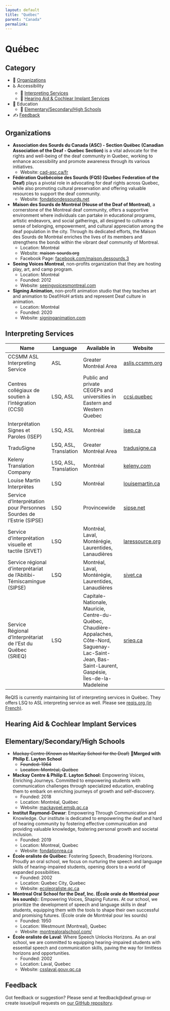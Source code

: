 ```yaml
---
layout: default
title: "Québec"
parent: "Canada"
permalink:
---
```

# Québec
## Category
- 🏢 [Organizations](#organizations)
- ♿ Accessibility
  - 💬 [Interpreting Services](#interpreting-services)
  - 🦻 [Hearing Aid & Cochlear Implant Services](#hearing-aid-&-cochlear-impant-services)
- 📖 Education
    - 🏫 [Elementary/Secondary/High Schools](#elementarysecondaryhigh-schools)
- ✍️ [Feedback](#feedback)

## Organizations

- **Association des Sourds du Canada (ASC) - Section Québec (Canadian Association of the Deaf - Quebec Section)** is a vital advocate for the rights and well-being of the deaf community in Quebec, working to enhance accessibility and promote awareness through its various initiatives.
  - Website: [cad-asc.ca/fr](https://cad-asc.ca/fr/)
- **Fédération Québécoise des Sourds (FQS) (Quebec Federation of the Deaf)** plays a pivotal role in advocating for deaf rights across Quebec, while also promoting cultural preservation and offering valuable resources to support the deaf community.
  - Website: [fondationdessourds.net](http://www.fondationdessourds.net/)
- **Maison des Sourds de Montréal (House of the Deaf of Montreal)**, a cornerstone of the Montreal deaf community, offers a supportive environment where individuals can partake in educational programs, artistic endeavors, and social gatherings, all designed to cultivate a sense of belonging, empowerment, and cultural appreciation among the deaf population in the city. Through its dedicated efforts, the Maison des Sourds de Montréal enriches the lives of its members and strengthens the bonds within the vibrant deaf community of Montreal.
  - Location: Montréal
  - Website: ~~maison-sourds.org~~
  - Facebook Page: [facebook.com/maison.dessourds.3](https://fr-ca.facebook.com/maison.dessourds.3/)
- **Seeing Voices Montreal**, non-profits organization that they are hosting play, art, and camp program.
  - Location: Montréal
  - Founded: 2012
  - Website: [seeingvoicesmontreal.com](http://www.seeingvoicesmontreal.com/)
- **Signing Animation**, non-profit animation studio that they teaches art and animation to Deaf/HoH artists and represent Deaf culture in animation.
  - Location: Montréal
  - Founded: 2020
  - Website: [signinganimation.com](https://www.signinganimation.com/)

## Interpreting Services

| Name | Language | Available in | Website |
|------|----------|--------------|---------|
| CCSMM ASL Interpreting Service | ASL | Greater Montréal Area | [aslis.ccsmm.org](https://aslis.ccsmm.org/) |
| Centres collégiaux de soutien à l’intégration (CCSI) | LSQ, ASL | Public and private CEGEPs and universities in Eastern and Western Quebec | [ccsi.quebec](https://ccsi.quebec/) |
| Interprétation Signes et Paroles (ISEP) | LSQ, ASL | Montréal | [isep.ca](https://www.isep.ca/home) |
| TraduSigne | LSQ, ASL, Translation |  Greater Montréal Area | [tradusigne.ca](https://tradusigne.ca/en/our-services/) |
| Keleny Translation Company | LSQ, ASL, Translation | Montréal | [keleny.com](https://www.keleny.com/en/interpretation-services/) |
| Louise Martin Interprètes | LSQ | Montréal | [louisemartin.ca](https://louisemartin.ca/) |
| Service d’Interprétation pour Personnes Sourdes de l’Estrie (SIPSE) | LSQ | Provincewide | [sipse.net](http://sipse.net/) |
| Service d’interprétation visuelle et tactile (SIVET) | LSQ | Montréal, Laval, Montérégie, Laurentides, Lanaudières | [laressource.org](http://www.laressource.org/services/service-regional-dinterpretariat/) |
| Service régional d’interprétariat de l’Abitibi-Témiscamingue (SIPSE) | LSQ | Montréal, Laval, Montérégie, Laurentides, Lanaudières | [sivet.ca](https://sivet.ca/) |
| Service Régional d’Interprétariat de l’Est du Québec (SRIEQ) | LSQ | Capitale-Nationale, Mauricie, Centre-du-Québec, Chaudière-Appalaches, Côte-Nord, Saguenay-Lac-Saint-Jean, Bas-Saint-Laurent, Gaspésie, Îles-de-la-Madeleine | [srieq.ca](https://srieq.ca/) |

ReQIS is currently maintaining list of interpreting services in Québec. They offers LSQ to ASL interpreting service as well. Please see [reqis.org (in French)](http://www.reqis.org/sinformer/services-dinterpretes/).

## Hearing Aid & Cochlear Implant Services

## Elementary/Secondary/High Schools

- ~~Mackay Centre (Known as MacKay School for the Deaf)~~ 🤝**Merged with Philip E. Layton School**
  - ~~Founded: 1964~~
  - ~~Location: Montréal, Québec~~
- **Mackay Centre & Philip E. Layton School:** Empowering Voices, Enriching Journeys. Committed to empowering students with communication challenges through specialized education, enabling them to embark on enriching journeys of growth and self-discovery.
  - Founded: 2018
  - Location: Montréal, Québec
  - Website: [mackaypel.emsb.qc.ca](http://mackaypel.emsb.qc.ca/)
- **Institut Raymond-Dewar**: Empowering Through Communication and Knowledge. Our institute is dedicated to empowering the deaf and hard of hearing community by fostering effective communication and providing valuable knowledge, fostering personal growth and societal inclusion.
  - Founded: 2019
  - Location: Montreal, Quebec
  - Website: [fondationrea.ca](https://fondationrea.ca/institut-raymond-dewar/?lang=en)
- **École oraliste de Québec**: Fostering Speech, Broadening Horizons. Proudly an oral school, we focus on nurturing the speech and language skills of hearing-impaired students, opening doors to a world of expanded possibilities.
  - Founded: 2002
  - Location: Quebec City, Quebec
  - Website: [ecoleoraliste.qc.ca](https://www.ecoleoraliste.qc.ca/)
- **Montreal Oral School for the Deaf, Inc. (École orale de Montréal pour les sourds):**: Empowering Voices, Shaping Futures. At our school, we prioritize the development of speech and language skills in deaf students, equipping them with the tools to shape their own successful and promising futures. (École orale de Montréal pour les sourds)
  - Founded: 1950
  - Location: Westmount (Montreal), Quebec
  - Website: [montrealoralschool.com/](https://montrealoralschool.com/)
- **École oraliste de Laval**: Where Speech Unlocks Horizons. As an oral school, we are committed to equipping hearing-impaired students with essential speech and communication skills, paving the way for limitless horizons and opportunities.
  - Founded: 2002
  - Location: Laval, Quebec
  - Website: [csslaval.gouv.qc.ca](https://csslaval.gouv.qc.ca/project/nouvelle-ecole-secondaire/)


## Feedback
Got feedback or suggestion? Please send at <!-- fsdvwqs -->feed<!-- asdzxcwqe -->back<!-- zndoasdifg -->@<!-- dsafasdf  -->deaf.<!-- bncjdhsatuy -->group or create issue/pull requests on [our GitHub repository](https://github.com/BatteryDie/resources.deaf.group).